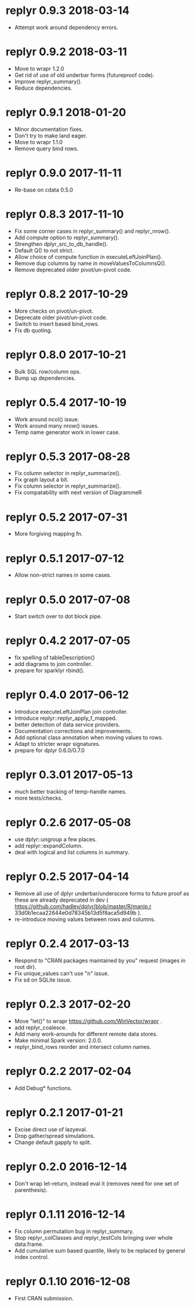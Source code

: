 
# replyr 0.9.3 2018-03-14

 * Attempt work around dependency errors.

# replyr 0.9.2 2018-03-11

 * Move to wrapr 1.2.0
 * Get rid of use of old underbar forms (futureproof code).
 * Improve replyr_summary().
 * Reduce dependencies.

# replyr 0.9.1 2018-01-20

 * Minor documentation fixes.
 * Don't try to make land eager.
 * Move to wrapr 1.1.0
 * Remove query bind rows.

# replyr 0.9.0 2017-11-11

 * Re-base on cdata 0.5.0

# replyr 0.8.3 2017-11-10

 * Fix some corner cases in replyr_summary() and replyr_nrow().
 * Add compute option to replyr_summary().
 * Strengthen dplyr_src_to_db_handle().
 * Default Q() to not strict.
 * Allow choice of compute function in executeLeftJoinPlan().
 * Remove dup columns by name in moveValuesToColumnsQ().
 * Remove deprecated older pivot/un-pivot code.
 
# replyr 0.8.2 2017-10-29

 * More checks on pivot/un-pivot.
 * Deprecate older pivot/un-pivot code.
 * Switch to insert based bind_rows.
 * Fix db quoting.
 
# replyr 0.8.0 2017-10-21

 * Bulk SQL row/column ops.
 * Bump up dependencies.

# replyr 0.5.4 2017-10-19

 * Work around ncol() issue.
 * Work around many nrow() issues.
 * Temp name generator work in lower case.

# replyr 0.5.3 2017-08-28

 * Fix column selector in replyr_summarize().
 * Fix graph layout a bit.
 * Fix column selector in replyr_summarize().
 * Fix compatability with next version of DiagrammeR

# replyr 0.5.2 2017-07-31

 * More forgiving mapping fn.
 
# replyr 0.5.1 2017-07-12

 * Allow non-strict names in some cases.
 
# replyr 0.5.0 2017-07-08

 * Start switch over to dot block pipe.

# replyr 0.4.2 2017-07-05

 * fix spelling of tableDescription()
 * add diagrams to join controller.
 * prepare for sparklyr rbind().

# replyr 0.4.0 2017-06-12

 * Introduce executeLeftJoinPlan join controller.
 * Introduce replyr::replyr_apply_f_mapped.
 * better detection of data service providers.
 * Documentation corrections and improvements.
 * Add optional class annotation when moving values to rows.
 * Adapt to stricter wrapr signatures.
 * prepare for dplyr 0.6.0/0.7.0

 
# replyr 0.3.01 2017-05-13

 * much better tracking of temp-handle names.
 * more tests/checks.
 
# replyr 0.2.6 2017-05-08

 * use dplyr::ungroup a few places.
 * add replyr::expandColumn.
 * deal with logical and list columns in summary.
 
# replyr 0.2.5 2017-04-14

 * Remove all use of dplyr underbar/underscore forms to future proof as these are already deprecated in dev ( https://github.com/hadley/dplyr/blob/master/R/manip.r 33d0b1ecaa22644e0d78345b13d5f8aca5d949b ).
 * re-introduce moving values between rows and columns.

# replyr 0.2.4 2017-03-13

 * Respond to "CRAN packages maintained by you" request (images in root dir).
 * Fix unique_values can't use "n" issue.
 * Fix sd on SQLite issue.

# replyr 0.2.3 2017-02-20
 
 * Move "let()" to wrapr https://github.com/WinVector/wrapr .
 * add replyr_coalesce.
 * Add many work-arounds for different remote data stores.
 * Make minimal Spark version: 2.0.0.
 * replyr_bind_rows reorder and intersect column names.
 
# replyr 0.2.2 2017-02-04
 
 * Add Debug* functions.

# replyr 0.2.1 2017-01-21

 * Excise direct use of lazyeval.
 * Drop gather/spread simulations.
 * Change default gapply to split.

# replyr 0.2.0 2016-12-14

 * Don't wrap let-return, instead eval it (removes need for one set of parenthesis).

# replyr 0.1.11 2016-12-14

 * Fix column permutation bug in replyr_summary.
 * Stop replyr_colClasses and replyr_testCols bringing over whole data.frame.
 * Add cumulative sum based quantile, likely to be replaced by general index control.

# replyr 0.1.10 2016-12-08

 * First CRAN submission.
